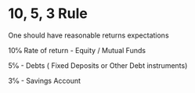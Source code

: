 # 10, 5, 3 Rule

One should have reasonable returns expectations

10℅ Rate of return - Equity / Mutual Funds

5℅ - Debts ( Fixed Deposits or Other Debt instruments)

3℅ - Savings Account
